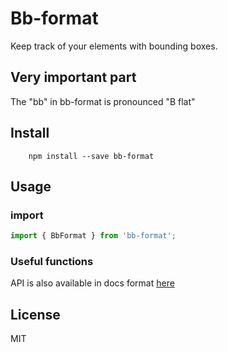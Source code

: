# Bb-format

Keep track of your elements with bounding boxes.

## Very important part

The "bb" in bb-format is pronounced "B flat"

## Install

```shell
    npm install --save bb-format
```

## Usage

### import

```typescript
import { BbFormat } from 'bb-format';
```

### Useful functions

API is also available in docs format [here](https://marr11317.github.io/bb-format/)

## License

MIT
